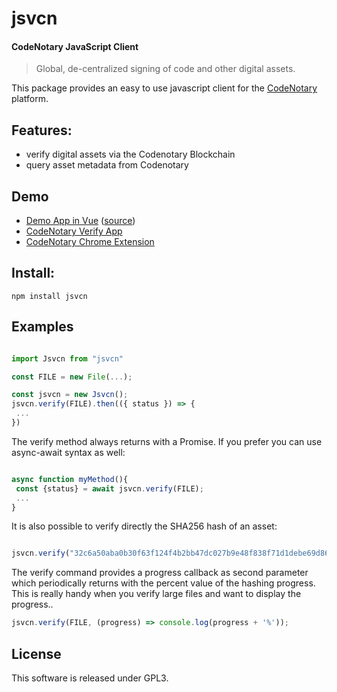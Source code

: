 # jsvcn

#### CodeNotary JavaScript Client 

> Global, de-centralized signing of code and other digital assets.

This package provides an easy to use javascript client for the [CodeNotary](https://www.codenotary.io)
platform. 

## Features: 

- verify digital assets via the Codenotary Blockchain
- query asset metadata from Codenotary  

## Demo

- [Demo App in Vue](https://vchain-us.github.io/jsvcn/) ([source](https://github.com/vchain-us/jsvcn/tree/master/example))
- [CodeNotary Verify App](https://verify.codenotary.io/)
- [CodeNotary Chrome Extension](https://chrome.google.com/webstore/detail/vchain-codenotary-downloa/mnloemedehacppeggbipipjlphdjpjcb)

## Install: 

``` 
npm install jsvcn

```


## Examples

```javascript

import Jsvcn from "jsvcn"

const FILE = new File(...);

const jsvcn = new Jsvcn();
jsvcn.verify(FILE).then(({ status }) => {
 ...
})

```

The verify method always returns with a Promise. 
If you prefer you can use async-await syntax as well: 

``` javascript

async function myMethod(){
 const {status} = await jsvcn.verify(FILE);
 ...
}

```

It is also possible to verify directly the SHA256 hash of an asset: 

``` javascript

jsvcn.verify("32c6a50aba0b30f63f124f4b2bb47dc027b9e48f838f71d1debe69d8680ecf70");

``` 

The verify command provides a progress callback as second parameter which periodically returns with the percent value of the hashing progress. This is really handy when you verify large files and want to display the progress..

``` javascript
jsvcn.verify(FILE, (progress) => console.log(progress + '%'));

``` 

## License

This software is released under GPL3.